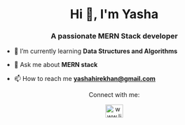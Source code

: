 <h1 align="center">Hi 👋, I'm Yasha</h1>
<h3 align="center">A passionate MERN Stack developer</h3>




- 🌱 I’m currently learning **Data Structures and Algorithms**


- 💬 Ask me about **MERN stack**

- 📫 How to reach me **yashahirekhan@gmail.com**

<p align="center">Connect with me:</p>
<p align="center">
<a href="https://www.linkedin.com/in/yasha-hirekhan-16a543243/" target="blank"><img align="center" src="https://raw.githubusercontent.com/rahuldkjain/github-profile-readme-generator/master/src/images/icons/Social/linked-in-alt.svg" alt="www.linkedin.com/in/yasha-hirekhan-16a543243" height="30" width="40" /></a> </p>

